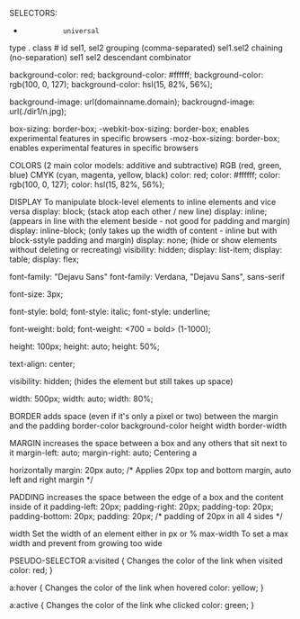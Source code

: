 SELECTORS:
*               universal
<p>             type
.               class
#               id
sel1, sel2      grouping (comma-separated)
sel1.sel2       chaining (no-separation)
sel1 sel2       descendant combinator


background-color: red;
background-color: #ffffff;
background-color: rgb(100, 0, 127);
background-color: hsl(15, 82%, 56%);

background-image: url(domainname.domain);
backrougnd-image: url(./dir1/n.jpg);

box-sizing: border-box;
    -webkit-box-sizing: border-box;     enables experimental features in specific browsers
    -moz-box-sizing: border-box;        enables experimental features in specific browsers

COLORS (2 main color models: additive and subtractive)
    RGB (red, green, blue)
    CMYK (cyan, magenta, yellow, black)
color: red;
color: #ffffff;
color: rgb(100, 0, 127);
color: hsl(15, 82%, 56%);

DISPLAY         To manipulate block-level elements to inline elements and vice versa
display: block; (stack atop each other / new line)
display: inline; (appears in line with the element beside - not good for padding and margin)
display: inline-block; (only takes up the width of content - inline but with block-sstyle padding and margin)
display: none;          (hide or show elements without deleting or recreating)
visibility: hidden;
display: list-item;
display: table;
display: flex;


font-family: "Dejavu Sans"
font-family: Verdana, "Dejavu Sans", sans-serif

font-size: 3px;

font-style: bold;
font-style: italic;
font-style: underline;

font-weight: bold;
font-weight: <700 = bold> (1-1000);

height: 100px;
height: auto;
height: 50%;

text-align: center;

visibility: hidden;         (hides the element but still takes up space)

width: 500px;
width: auto;
width: 80%;


BORDER          adds space (even if it's only a pixel or two) between the margin and the padding
border-color
background-color
height
width
border-width


MARGIN          increases the space between a box and any others that sit next to it
margin-left: auto;
margin-right: auto;
    Centering a <div> horizontally
margin: 20px auto; /* Applies 20px top and bottom margin, auto left and right margin */


PADDING         increases the space between the edge of a box and the content inside of it
padding-left: 20px;
padding-right: 20px;
padding-top: 20px;
padding-bottom: 20px;
padding: 20px; /* padding of 20px in all 4 sides */


width
    Set the width of an element either in px or %
max-width
    To set a max width and prevent from growing too wide

PSEUDO-SELECTOR
a:visited {         Changes the color of the link when visited
    color: red; }

a:hover {           Changes the color of the link when hovered
    color: yellow; }

a:active {          Changes the color of the link whe clicked
    color: green; }